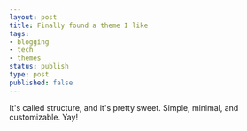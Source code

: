 ```yaml
---
layout: post
title: Finally found a theme I like
tags:
- blogging
- tech
- themes
status: publish
type: post
published: false 
---
```

It's called structure, and it's pretty sweet. Simple, minimal, and customizable. Yay!
